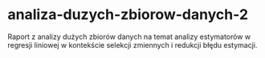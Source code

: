 # analiza-duzych-zbiorow-danych-2
Raport z analizy dużych zbiorów danych na temat analizy estymatorów w regresji liniowej w kontekście selekcji zmiennych i redukcji błędu estymacji.
